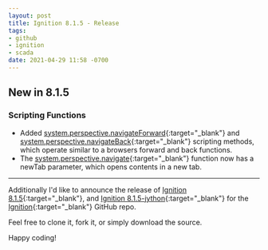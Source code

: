 ```yaml
---
layout: post
title: Ignition 8.1.5 - Release
tags:
- github
- ignition
- scada
date: 2021-04-29 11:58 -0700
---
```

## New in 8.1.5

### Scripting Functions

- Added [system.perspective.navigateForward](https://docs.inductiveautomation.com/display/DOC81/system.perspective.navigateForward){:target="_blank"} and [system.perspective.navigateBack](https://docs.inductiveautomation.com/display/DOC81/system.perspective.navigateBack){:target="_blank"} scripting methods, which operate similar to a browsers forward and back functions.
- The [system.perspective.navigate](https://docs.inductiveautomation.com/display/DOC81/system.perspective.navigate){:target="_blank"} function now has a newTab parameter, which opens contents in a new tab.

---

Additionally I'd like to announce the release of [Ignition 8.1.5](https://github.com/cesarcoatl/Ignition/releases/tag/v8.1.5){:target="_blank"}, and [Ignition 8.1.5-jython](https://github.com/cesarcoatl/Ignition/releases/tag/v8.1.5-jython){:target="_blank"} for the [Ignition](https://github.com/cesarcoatl/Ignition){:target="_blank"} GitHub repo.

Feel free to clone it, fork it, or simply download the source.

Happy coding!
